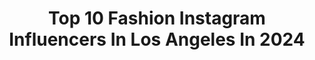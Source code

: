 ---
title: Top 10 Fashion Instagram Influencers In Los Angeles In 2024
description: >-
  Find top fashion Instagram influencers in Los Angeles in 2024. Most popular hashtags: #losangeles #fashion #la #photoshoot.
platform: Instagram
hits: 1494
text_top: See the best Instagram accounts on inBeat.
text_bottom: Our search engine aggregates 1494 Instagram influencers like this in Los Angeles, United States for you to pitch.
profiles:
  - username: "peixotodust"
    fullname: >-
      Jennifer Mejia
    bio: >-
      Pop Culture| Fandom Fashion| Los Angeles| Bookish Soul: @cozywithjennifer | Mental Health Advocate|Faithtrustpeixotodust@gmail.com
    location: "United States"
    followers: 17810
    engagement: 48
    commentsToLikes: 0.110847
    id: ckaoxxmvwf6zm0i78c6ui92n4
    verified: false
    hashtags: "#husponsored, #boxlunchgifts, #flauntyourworld, #mickeypumpkin"
  - username: "jackiegansky"
    fullname: >-
      Jackie Gansky
    bio: >-
      TikTok @jackiegansky 3.5 million
    location: "United States"
    followers: 189004
    engagement: 58
    commentsToLikes: 0.021363
    id: ck6ugjik03e640j71sgwc1iaf
    verified: false
    hashtags: "#tryonhaul, #revolveme, #ootd, #grwm"
  - username: "nadiaperixo"
    fullname: >-
      N A D I A  P E R I 🦚
    bio: >-
      🇮🇷🇬🇧🇵🇱🇮🇪 born in 🇦🇺🐨 @bicoastalmgmt 📍LA Model/Content creator Beauty + Fashion || 🎗️Leukaemia survivor 📧nadiapericontact@gmail.com faves ⬇️
    location: "United States"
    followers: 27013
    engagement: 39
    commentsToLikes: 0.032036
    id: ck15q4qdz13970i1945z2p7hy
    verified: false
    hashtags: "#persian, #meshki, #lamodels, #fashioninspo"
  - username: "makenzie__coleman"
    fullname: >-
      Kenz
    bio: >-
      Manager || Richard DeLancy AMDA Alum She / her
    location: "United States"
    followers: 4391
    engagement: 600
    commentsToLikes: 0.058356
    id: ckap1sveevzp70i789slp8veu
    verified: false
    hashtags: "#me, #likes, #santamonica, #redhead"
  - username: "pieri.camacho"
    fullname: >-
      PIERI
    bio: >-
      BSN RN LA 📍 Management: @cylencemedia “I alone cannot change the world, but I can cast a stone across the waters to create many ripples”
    location: "United States"
    followers: 22280
    engagement: 429
    commentsToLikes: 0.072717
    id: ck6tyxxui6hv30j71ajhglz2r
    verified: false
    hashtags: "#photography, #la, #ootd, #fashion"
  - username: "goopmassta"
    fullname: >-
      GoopMassta©
    bio: >-
      An iconic character #GoopMassta your froggy friend 🐸💦 goopmasstamgmt@gmail.com
    location: "United States"
    followers: 28412
    engagement: 61
    commentsToLikes: 0.056169
    id: ck5bx57ncn14k0i117h06c109
    verified: false
    hashtags: "#urbanartist, #goop, #toycollector, #tokoyo"
  - username: "tikoarmani"
    fullname: >-
      
    bio: >-
      ▫️ LA🌴🌊 / OH❄️ ▪️ Exotic Car Rentals ▫️@addisonguerra ▪️ tikoarmani 👻 ▫️Armenian🇦🇲
    location: "United States"
    followers: 34271
    engagement: 349
    commentsToLikes: 0.015181
    id: ck5zsa0r7y3je0i14vwtg734d
    verified: false
    hashtags: "#newyork, #entrepreneur, #success, #stlylist"
  - username: "j_uniqueeye"
    fullname: >-
      Jermaine Gibbs
    bio: >-
      - 📸 DMV, NYC, LA, Africa - Traveler - Founder of @hopemissionsghana - Influencer
    location: "United States"
    followers: 63765
    engagement: 390
    commentsToLikes: 0.014564
    id: ck6u4jkuw43ab0j71dj0evjju
    verified: false
    hashtags: "#model, #lifeisgood, #suits, #mensfashion"
  - username: "oxanaalexphotography"
    fullname: >-
      Oxana Alex
    bio: >-
      Los Angeles. Published Photographer Fashion @oxanaalexfashionphoto
    location: "United States"
    followers: 105953
    engagement: 52
    commentsToLikes: 0.023673
    id: ck5cfdtnkmr6z0i11lhhlhewl
    verified: false
    hashtags: "#maternityphotoshoot, #losangeles, #lamaternity, #lamoms"
  - username: "miles.minnick"
    fullname: >-
      Miles Minnick
    bio: >-
      It’s bigger than we thought 🪩🏴 @christlikecollection @the.glocollective Inquires: minnickinfo@gmail.com
    location: "United States"
    followers: 261797
    engagement: 420
    commentsToLikes: 0.050906
    id: ckmw1balt5v1f0j23dcbatact
    verified: false
    hashtags: "#christianrap, #fyp, #christian, #chh"
---